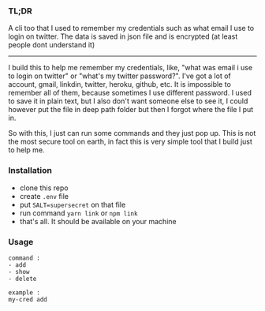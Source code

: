 ### TL;DR

A cli too that I used to remember my credentials such as what email I use to login on twitter. The data is saved in json file and is encrypted (at least people dont understand it)

---

I build this to help me remember my credentials, like, "what was email i use to login on twitter" or "what's my twitter password?". I've got a lot of account, gmail, linkdin, twitter, heroku, github, etc. It is impossible to remember all of them, because sometimes I use different password. I used to save it in plain text, but I also don't want someone else to see it, I could however put the file in deep path folder but then I forgot where the file I put in.

So with this, I just can run some commands and they just pop up. This is not the most secure tool on earth, in fact this is very simple tool that I build just to help me.

### Installation

- clone this repo
- create `.env` file
- put `SALT=supersecret` on that file
- run command `yarn link` or `npm link`
- that's all. It should be available on your machine

### Usage

```
command :
- add
- show
- delete

example :
my-cred add
```
